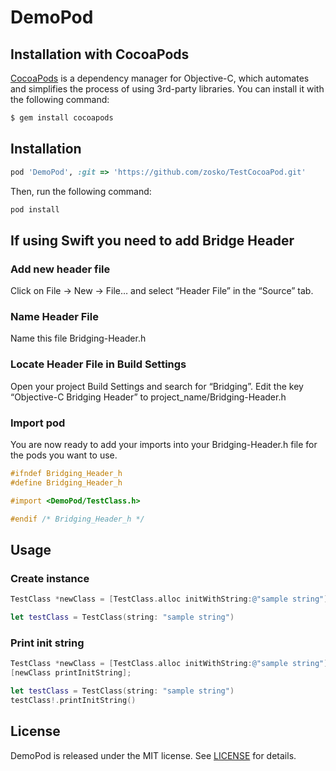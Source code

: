 # DemoPod

## Installation with CocoaPods

[CocoaPods](http://cocoapods.org) is a dependency manager for Objective-C, which automates and simplifies the process of using 3rd-party libraries. You can install it with the following command:

```bash
$ gem install cocoapods
```


## Installation

```ruby
pod 'DemoPod', :git => 'https://github.com/zosko/TestCocoaPod.git'
```

Then, run the following command:

```ruby
pod install
```

## If using Swift you need to add Bridge Header
### Add new header file
Click on File -> New -> File… and select “Header File” in the “Source” tab.

### Name Header File
Name this file Bridging-Header.h

###  Locate Header File in Build Settings
Open your project Build Settings and search for “Bridging”. Edit the key “Objective-C Bridging Header” to project_name/Bridging-Header.h

### Import pod
You are now ready to add your imports into your Bridging-Header.h file for the pods you want to use.
```objective-c
#ifndef Bridging_Header_h
#define Bridging_Header_h

#import <DemoPod/TestClass.h>

#endif /* Bridging_Header_h */
```

## Usage

### Create instance

```objective-c
TestClass *newClass = [TestClass.alloc initWithString:@"sample string"];
```
```swift
let testClass = TestClass(string: "sample string")
```

### Print init string

```objective-c
TestClass *newClass = [TestClass.alloc initWithString:@"sample string"];
[newClass printInitString];
```
```swift
let testClass = TestClass(string: "sample string")
testClass!.printInitString()
```

## License

DemoPod is released under the MIT license. See [LICENSE](https://github.com/zosko/TestCocoaPod/blob/master/LICENSE) for details.
